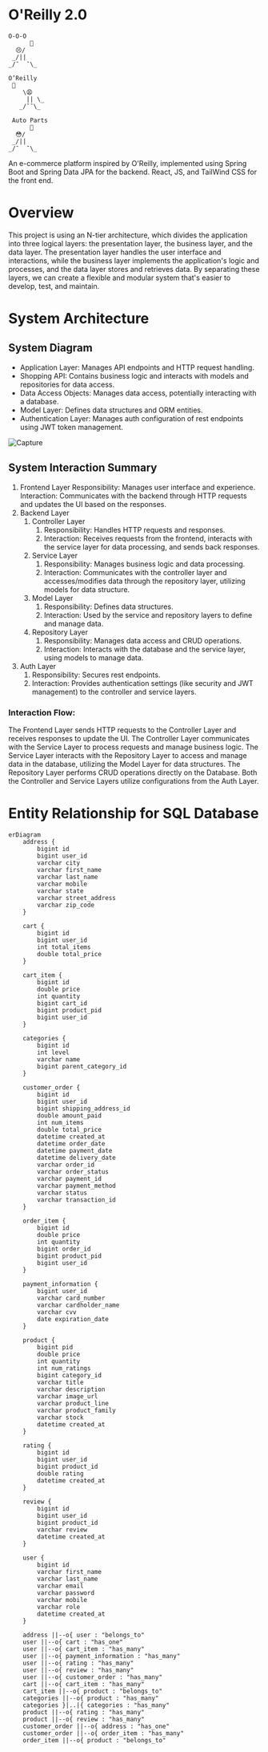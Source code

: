 # O'Reilly 2.0
    O-O-O
          🤚
      😣/
     _/|| 
    _/¯  ¯\_

    O’Reilly
     👋
        \😩
         || \_
       _/¯¯\_

     Auto Parts
          🤚
      😳/
     _/|| 
    _/¯  ¯\_
An e-commerce platform inspired by O'Reilly, implemented using Spring Boot and Spring Data JPA for the backend. React, JS, and TailWind CSS for the front end.

# Overview
This project is using an N-tier architecture, which divides the application into three logical layers: the presentation layer, the business layer, and the data layer. The presentation layer handles the user interface and interactions, while the business layer implements the application's logic and processes, and the data layer stores and retrieves data. By separating these layers, we can create a flexible and modular system that's easier to develop, test, and maintain.

# System Architecture
## System Diagram
* Application Layer: Manages API endpoints and HTTP request handling.
* Shopping API: Contains business logic and interacts with models and repositories for data access.
* Data Access Objects: Manages data access, potentially interacting with a database.
* Model Layer: Defines data structures and ORM entities.
* Authentication Layer: Manages auth configuration of rest endpoints using JWT token management.

![Capture](https://github.com/Saechaoc/O-Reilly-2.0/assets/23547811/b6b5267c-baa2-48f0-b2f7-0ff25d59c9d3)

## System Interaction Summary
1. Frontend Layer
Responsibility: Manages user interface and experience.
Interaction: Communicates with the backend through HTTP requests and updates the UI based on the responses.
2. Backend Layer
    1. Controller Layer
        1. Responsibility: Handles HTTP requests and responses.
        2. Interaction: Receives requests from the frontend, interacts with the service layer for data processing, and sends back responses.
    2. Service Layer
        1. Responsibility: Manages business logic and data processing.
        2. Interaction: Communicates with the controller layer and accesses/modifies data through the repository layer, utilizing models for data structure.
    3. Model Layer
        1. Responsibility: Defines data structures.
        2. Interaction: Used by the service and repository layers to define and manage data.
    4. Repository Layer
        1. Responsibility: Manages data access and CRUD operations.
        2. Interaction: Interacts with the database and the service layer, using models to manage data.
3. Auth Layer
    1. Responsibility: Secures rest endpoints.
    2. Interaction: Provides authentication settings (like security and JWT management) to the controller and service layers.

### Interaction Flow:
The Frontend Layer sends HTTP requests to the Controller Layer and receives responses to update the UI. The Controller Layer communicates with the Service Layer to process requests and manage business logic.
The Service Layer interacts with the Repository Layer to access and manage data in the database, utilizing the Model Layer for data structures. The Repository Layer performs CRUD operations directly on the Database. Both the Controller and Service Layers utilize configurations from the Auth Layer.


# Entity Relationship for SQL Database
```mermaid
erDiagram
    address {
        bigint id
        bigint user_id
        varchar city
        varchar first_name
        varchar last_name
        varchar mobile
        varchar state
        varchar street_address
        varchar zip_code
    }

    cart {
        bigint id
        bigint user_id
        int total_items
        double total_price
    }

    cart_item {
        bigint id
        double price
        int quantity
        bigint cart_id
        bigint product_pid
        bigint user_id
    }

    categories {
        bigint id
        int level
        varchar name
        bigint parent_category_id
    }

    customer_order {
        bigint id
        bigint user_id
        bigint shipping_address_id
        double amount_paid
        int num_items
        double total_price
        datetime created_at
        datetime order_date
        datetime payment_date
        datetime delivery_date
        varchar order_id
        varchar order_status
        varchar payment_id
        varchar payment_method
        varchar status
        varchar transaction_id
    }

    order_item {
        bigint id
        double price
        int quantity
        bigint order_id
        bigint product_pid
        bigint user_id
    }

    payment_information {
        bigint user_id
        varchar card_number
        varchar cardholder_name
        varchar cvv
        date expiration_date
    }

    product {
        bigint pid
        double price
        int quantity
        int num_ratings
        bigint category_id
        varchar title
        varchar description
        varchar image_url
        varchar product_line
        varchar product_family
        varchar stock
        datetime created_at
    }

    rating {
        bigint id
        bigint user_id
        bigint product_id
        double rating
        datetime created_at
    }

    review {
        bigint id
        bigint user_id
        bigint product_id
        varchar review
        datetime created_at
    }

    user {
        bigint id
        varchar first_name
        varchar last_name
        varchar email
        varchar password
        varchar mobile
        varchar role
        datetime created_at
    }

    address ||--o{ user : "belongs_to"
    user ||--o{ cart : "has_one"
    user ||--o{ cart_item : "has_many"
    user ||--o{ payment_information : "has_many"
    user ||--o{ rating : "has_many"
    user ||--o{ review : "has_many"
    user ||--o{ customer_order : "has_many"
    cart ||--o{ cart_item : "has_many"
    cart_item ||--o{ product : "belongs_to"
    categories ||--o{ product : "has_many"
    categories }|..|{ categories : "has_many"
    product ||--o{ rating : "has_many"
    product ||--o{ review : "has_many"
    customer_order ||--o{ address : "has_one"
    customer_order ||--o{ order_item : "has_many"
    order_item ||--o{ product : "belongs_to"

```
